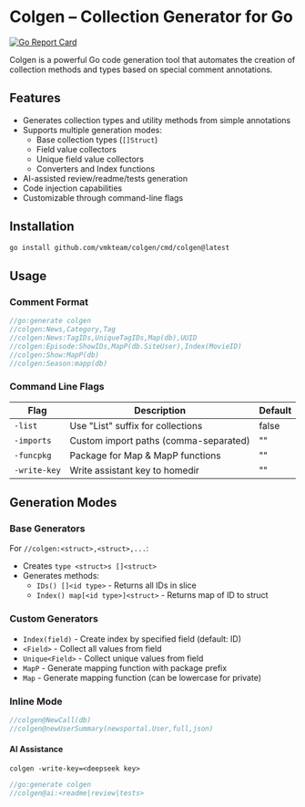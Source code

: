 # Colgen – Collection Generator for Go

[![Go Report Card](https://goreportcard.com/badge/github.com/vmkteam/colgen)](https://goreportcard.com/report/github.com/vmkteam/colgen)

Colgen is a powerful Go code generation tool that automates the creation of collection methods and types based on special comment annotations.

## Features

- Generates collection types and utility methods from simple annotations
- Supports multiple generation modes:
    - Base collection types (`[]Struct`)
    - Field value collectors
    - Unique field value collectors
    - Converters and Index functions
- AI-assisted review/readme/tests generation
- Code injection capabilities
- Customizable through command-line flags

## Installation

```sh
go install github.com/vmkteam/colgen/cmd/colgen@latest
```

## Usage

### Comment Format

```go
//go:generate colgen
//colgen:News,Category,Tag
//colgen:News:TagIDs,UniqueTagIDs,Map(db),UUID
//colgen:Episode:ShowIDs,MapP(db.SiteUser),Index(MovieID)
//colgen:Show:MapP(db)
//colgen:Season:mapp(db)
```

### Command Line Flags

| Flag         | Description                           | Default |
|--------------|---------------------------------------|---------|
| `-list`      | Use "List" suffix for collections     | false   |
| `-imports`   | Custom import paths (comma-separated) | ""      |
| `-funcpkg`   | Package for Map & MapP functions      | ""      |
| `-write-key` | Write assistant key to homedir        | ""      |

## Generation Modes

### Base Generators

For `//colgen:<struct>,<struct>,...`:
- Creates `type <struct>s []<struct>`
- Generates methods:
    - `IDs() []<id type>` - Returns all IDs in slice
    - `Index() map[<id type>]<struct>` - Returns map of ID to struct

### Custom Generators

- `Index(field)` - Create index by specified field (default: ID)
- `<Field>` - Collect all values from field
- `Unique<Field>` - Collect unique values from field
- `MapP` - Generate mapping function with package prefix
- `Map` - Generate mapping function (can be lowercase for private)

### Inline Mode

```go
//colgen@NewCall(db)
//colgen@newUserSummary(newsportal.User,full,json)
```
#### AI Assistance

[//]: # (TODO: claude)

`colgen -write-key=<deepseek key>`

```go
//go:generate colgen 
//colgen@ai:<readme|review|tests>
```
